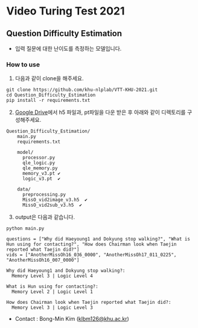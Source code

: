 # Video Turing Test 2021

## Question Difficulty Estimation
- 입력 질문에 대한 난이도를 측정하는 모델입니다.

### How to use
  1. 다음과 같이 clone을 해주세요.
  ```
  git clone https://github.com/khu-nlplab/VTT-KHU-2021.git
  cd Question_Difficulty_Estimation
  pip install -r requirements.txt
  ```
  2. [Google Drive](https://drive.google.com/drive/u/1/folders/15SUdNCiw_Q1Bmh_CksodztG8rW2XMvpv)에서 h5 파일과, pt파일을 다운 받은 후 아래와 같이 디렉토리를 구성해주세요.
  ```
  Question_Difficulty_Estimation/
      main.py
      requirements.txt
      
      model/
        processor.py
        qle_logic.py
        qle_memory.py
        memory_v3.pt ✔
        logic_v3.pt  ✔

      data/
        preprocessing.py
        MissO_vid2image_v3.h5  ✔
        MissO_vid2sub_v3.h5  ✔
  ```
  3. output은 다음과 같습니다.
```
python main.py
```
```
questions = ["Why did Haeyoung1 and Dokyung stop walking?", "What is Hun using for contacting?", "How does Chairman look when Taejin reported what Taejin did?"]
vids = ["AnotherMissOh16_036_0000", "AnotherMissOh17_011_0225", "AnotherMissOh16_007_0000"]

Why did Haeyoung1 and Dokyung stop walking?:
  Memory Level 3 | Logic Level 4 

What is Hun using for contacting?:
  Memory Level 2 | Logic Level 1 

How does Chairman look when Taejin reported what Taejin did?:
  Memory Level 3 | Logic Level 3 
```
  
  - Contact : Bong-Min Kim (klbm126@khu.ac.kr)
